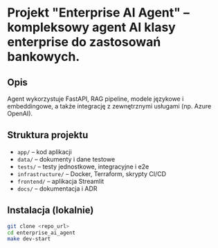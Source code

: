 # Projekt "Enterprise AI Agent" – kompleksowy agent AI klasy enterprise do zastosowań bankowych.

## Opis
Agent wykorzystuje FastAPI, RAG pipeline, modele językowe i embeddingowe, a także integrację z zewnętrznymi usługami (np. Azure OpenAI).

## Struktura projektu
- `app/` – kod aplikacji
- `data/` – dokumenty i dane testowe
- `tests/` – testy jednostkowe, integracyjne i e2e
- `infrastructure/` – Docker, Terraform, skrypty CI/CD
- `frontend/` – aplikacja Streamlit
- `docs/` – dokumentacja i ADR

## Instalacja (lokalnie)
```bash
git clone <repo_url>
cd enterprise_ai_agent
make dev-start
```
